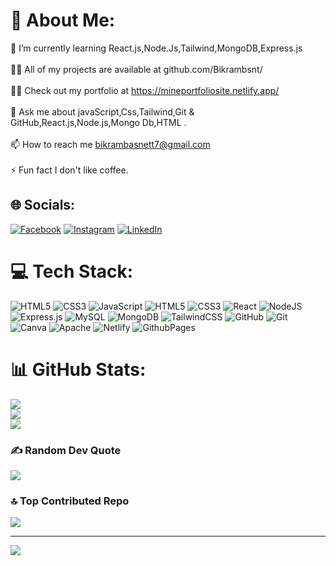 # 💫 About Me:
🌱 I’m currently learning React.js,Node.Js,Tailwind,MongoDB,Express.js<br><br>👨‍💻 All of my projects are available at  github.com/Bikrambsnt/<br> <br>👨‍💻 Check out my portfolio at https://mineportfoliosite.netlify.app/<br><br>💬 Ask me about javaScript,Css,Tailwind,Git & GitHub,React.js,Node.js,Mongo Db,HTML .<br><br>📫 How to reach me bikrambasnett7@gmail.com<br><br>⚡ Fun fact I don't like coffee.


## 🌐 Socials:
[![Facebook](https://img.shields.io/badge/Facebook-%231877F2.svg?logo=Facebook&logoColor=white)](https://facebook.com/bikram.basnett.16) [![Instagram](https://img.shields.io/badge/Instagram-%23E4405F.svg?logo=Instagram&logoColor=white)](https://instagram.com/_bik.ram__) [![LinkedIn](https://img.shields.io/badge/LinkedIn-%230077B5.svg?logo=linkedin&logoColor=white)](https://linkedin.com/in/bikram-basnett-963b16322) 

# 💻 Tech Stack:
![HTML5](https://img.shields.io/badge/html5-%23E34F26.svg?style=for-the-badge&logo=html5&logoColor=white) ![CSS3](https://img.shields.io/badge/css3-%231572B6.svg?style=for-the-badge&logo=css3&logoColor=white) ![JavaScript](https://img.shields.io/badge/javascript-%23323330.svg?style=for-the-badge&logo=javascript&logoColor=%23F7DF1E) ![HTML5](https://img.shields.io/badge/html5-%23E34F26.svg?style=for-the-badge&logo=html5&logoColor=white) ![CSS3](https://img.shields.io/badge/css3-%231572B6.svg?style=for-the-badge&logo=css3&logoColor=white) ![React](https://img.shields.io/badge/react-%2320232a.svg?style=for-the-badge&logo=react&logoColor=%2361DAFB) ![NodeJS](https://img.shields.io/badge/node.js-6DA55F?style=for-the-badge&logo=node.js&logoColor=white) ![Express.js](https://img.shields.io/badge/express.js-%23404d59.svg?style=for-the-badge&logo=express&logoColor=%2361DAFB) ![MySQL](https://img.shields.io/badge/mysql-4479A1.svg?style=for-the-badge&logo=mysql&logoColor=white) ![MongoDB](https://img.shields.io/badge/MongoDB-%234ea94b.svg?style=for-the-badge&logo=mongodb&logoColor=white) ![TailwindCSS](https://img.shields.io/badge/tailwindcss-%2338B2AC.svg?style=for-the-badge&logo=tailwind-css&logoColor=white) ![GitHub](https://img.shields.io/badge/github-%23121011.svg?style=for-the-badge&logo=github&logoColor=white) ![Git](https://img.shields.io/badge/git-%23F05033.svg?style=for-the-badge&logo=git&logoColor=white) ![Canva](https://img.shields.io/badge/Canva-%2300C4CC.svg?style=for-the-badge&logo=Canva&logoColor=white) ![Apache](https://img.shields.io/badge/apache-%23D42029.svg?style=for-the-badge&logo=apache&logoColor=white) ![Netlify](https://img.shields.io/badge/netlify-%23000000.svg?style=for-the-badge&logo=netlify&logoColor=#00C7B7) ![GithubPages](https://img.shields.io/badge/github%20pages-121013?style=for-the-badge&logo=github&logoColor=white)
# 📊 GitHub Stats:
![](https://github-readme-stats.vercel.app/api?username=Bikrambsnt&theme=dark&hide_border=false&include_all_commits=false&count_private=false)<br/>
![](https://github-readme-streak-stats.herokuapp.com/?user=Bikrambsnt&theme=dark&hide_border=false)<br/>
![](https://github-readme-stats.vercel.app/api/top-langs/?username=Bikrambsnt&theme=dark&hide_border=false&include_all_commits=false&count_private=false&layout=compact)

### ✍️ Random Dev Quote
![](https://quotes-github-readme.vercel.app/api?type=horizontal&theme=tokyonight)

### 🔝 Top Contributed Repo
![](https://github-contributor-stats.vercel.app/api?username=Bikrambsnt&limit=5&theme=darcula&combine_all_yearly_contributions=true)

---
[![](https://visitcount.itsvg.in/api?id=Bikrambsnt&icon=0&color=0)](https://visitcount.itsvg.in)

<!-- Proudly created with GPRM ( https://gprm.itsvg.in ) -->
